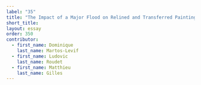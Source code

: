 ```yaml
---
label: "35"
title: "The Impact of a Major Flood on Relined and Transferred Paintings from the Musée Girodet in Montargis, France, and the Conservation That Followed"
short_title:
layout: essay
order: 350
contributor:
  - first_name: Dominique
    last_name: Martos-Levif
  - first_name: Ludovic
    last_name: Roudet
  - first_name: Matthieu
    last_name: Gilles
---
```


